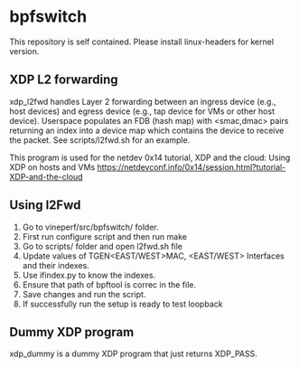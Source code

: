 <!---
This work is licensed under a Creative Commons Attribution 4.0 International License.
http://creativecommons.org/licenses/by/4.0
-->

# bpfswitch

This repository is self contained. Please install linux-headers for kernel
version.

## XDP L2 forwarding
xdp\_l2fwd handles Layer 2 forwarding between an ingress device (e.g., host
devices) and egress device (e.g., tap device for VMs or other host device). 
Userspace populates an FDB (hash map) with \<smac,dmac> pairs returning an
index into a device map which contains the device to receive the packet.
See scripts/l2fwd.sh for an example.

This program is used for the netdev 0x14 tutorial, XDP and the cloud: Using
XDP on hosts and VMs https://netdevconf.info/0x14/session.html?tutorial-XDP-and-the-cloud

## Using l2Fwd

1. Go to vineperf/src/bpfswitch/ folder.
2. First run configure script and then run make 
3. Go to scripts/ folder and open l2fwd.sh file
4. Update values of TGEN<EAST/WEST>MAC, <EAST/WEST> Interfaces and their indexes.
5. Use ifindex.py to know the indexes.
5. Ensure that path of bpftool is correc in the file.
6. Save changes and run the script.
7. If successfully run the setup is ready to test loopback

## Dummy XDP program

xdp\_dummy is a dummy XDP program that just returns XDP\_PASS.

